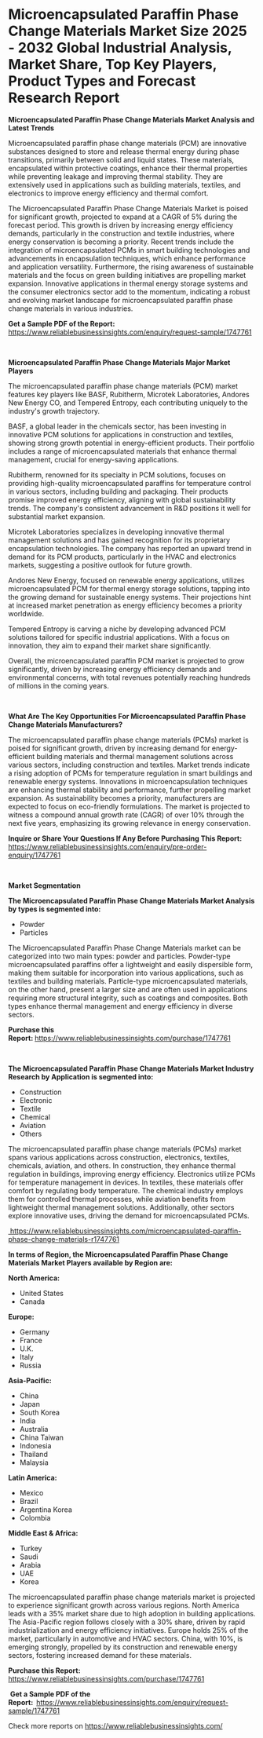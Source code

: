 <p><h1>Microencapsulated Paraffin Phase Change Materials Market Size 2025 - 2032 Global Industrial Analysis, Market Share, Top Key Players, Product Types and Forecast Research Report</h1></p><p><strong>Microencapsulated Paraffin Phase Change Materials Market Analysis and Latest Trends</strong></p>
<p><p>Microencapsulated paraffin phase change materials (PCM) are innovative substances designed to store and release thermal energy during phase transitions, primarily between solid and liquid states. These materials, encapsulated within protective coatings, enhance their thermal properties while preventing leakage and improving thermal stability. They are extensively used in applications such as building materials, textiles, and electronics to improve energy efficiency and thermal comfort.</p><p>The Microencapsulated Paraffin Phase Change Materials Market is poised for significant growth, projected to expand at a CAGR of 5% during the forecast period. This growth is driven by increasing energy efficiency demands, particularly in the construction and textile industries, where energy conservation is becoming a priority. Recent trends include the integration of microencapsulated PCMs in smart building technologies and advancements in encapsulation techniques, which enhance performance and application versatility. Furthermore, the rising awareness of sustainable materials and the focus on green building initiatives are propelling market expansion. Innovative applications in thermal energy storage systems and the consumer electronics sector add to the momentum, indicating a robust and evolving market landscape for microencapsulated paraffin phase change materials in various industries.</p></p>
<p><strong>Get a Sample PDF of the Report:&nbsp;</strong> <a href="https://www.reliablebusinessinsights.com/enquiry/request-sample/1747761?utm_campaign=3177&utm_medium=2&utm_source=Github&utm_content=ia&utm_term=01042025&utm_id=microencapsulated-paraffin-phase-change-materials">https://www.reliablebusinessinsights.com/enquiry/request-sample/1747761</a></p>
<p>&nbsp;</p>
<p><strong>Microencapsulated Paraffin Phase Change Materials Major Market Players</strong></p>
<p><p>The microencapsulated paraffin phase change materials (PCM) market features key players like BASF, Rubitherm, Microtek Laboratories, Andores New Energy CO, and Tempered Entropy, each contributing uniquely to the industry's growth trajectory. </p><p>BASF, a global leader in the chemicals sector, has been investing in innovative PCM solutions for applications in construction and textiles, showing strong growth potential in energy-efficient products. Their portfolio includes a range of microencapsulated materials that enhance thermal management, crucial for energy-saving applications.</p><p>Rubitherm, renowned for its specialty in PCM solutions, focuses on providing high-quality microencapsulated paraffins for temperature control in various sectors, including building and packaging. Their products promise improved energy efficiency, aligning with global sustainability trends. The company's consistent advancement in R&D positions it well for substantial market expansion.</p><p>Microtek Laboratories specializes in developing innovative thermal management solutions and has gained recognition for its proprietary encapsulation technologies. The company has reported an upward trend in demand for its PCM products, particularly in the HVAC and electronics markets, suggesting a positive outlook for future growth.</p><p>Andores New Energy, focused on renewable energy applications, utilizes microencapsulated PCM for thermal energy storage solutions, tapping into the growing demand for sustainable energy systems. Their projections hint at increased market penetration as energy efficiency becomes a priority worldwide.</p><p>Tempered Entropy is carving a niche by developing advanced PCM solutions tailored for specific industrial applications. With a focus on innovation, they aim to expand their market share significantly.</p><p>Overall, the microencapsulated paraffin PCM market is projected to grow significantly, driven by increasing energy efficiency demands and environmental concerns, with total revenues potentially reaching hundreds of millions in the coming years.</p></p>
<p>&nbsp;</p>
<p><strong>What Are The Key Opportunities For Microencapsulated Paraffin Phase Change Materials Manufacturers?</strong></p>
<p><p>The microencapsulated paraffin phase change materials (PCMs) market is poised for significant growth, driven by increasing demand for energy-efficient building materials and thermal management solutions across various sectors, including construction and textiles. Market trends indicate a rising adoption of PCMs for temperature regulation in smart buildings and renewable energy systems. Innovations in microencapsulation techniques are enhancing thermal stability and performance, further propelling market expansion. As sustainability becomes a priority, manufacturers are expected to focus on eco-friendly formulations. The market is projected to witness a compound annual growth rate (CAGR) of over 10% through the next five years, emphasizing its growing relevance in energy conservation.</p></p>
<p><strong>Inquire or Share Your Questions If Any Before Purchasing This Report:</strong> <a href="https://www.reliablebusinessinsights.com/enquiry/pre-order-enquiry/1747761?utm_campaign=3177&utm_medium=2&utm_source=Github&utm_content=ia&utm_term=01042025&utm_id=microencapsulated-paraffin-phase-change-materials">https://www.reliablebusinessinsights.com/enquiry/pre-order-enquiry/1747761</a></p>
<p>&nbsp;</p>
<p><strong>Market Segmentation</strong></p>
<p><strong>The Microencapsulated Paraffin Phase Change Materials Market Analysis by types is segmented into:</strong></p>
<p><ul><li>Powder</li><li>Particles</li></ul></p>
<p><p>The Microencapsulated Paraffin Phase Change Materials market can be categorized into two main types: powder and particles. Powder-type microencapsulated paraffins offer a lightweight and easily dispersible form, making them suitable for incorporation into various applications, such as textiles and building materials. Particle-type microencapsulated materials, on the other hand, present a larger size and are often used in applications requiring more structural integrity, such as coatings and composites. Both types enhance thermal management and energy efficiency in diverse sectors.</p></p>
<p><strong>Purchase this Report:&nbsp;</strong><a href="https://www.reliablebusinessinsights.com/purchase/1747761?utm_campaign=3177&utm_medium=2&utm_source=Github&utm_content=ia&utm_term=01042025&utm_id=microencapsulated-paraffin-phase-change-materials">https://www.reliablebusinessinsights.com/purchase/1747761</a></p>
<p>&nbsp;</p>
<p><strong>The Microencapsulated Paraffin Phase Change Materials Market Industry Research by Application is segmented into:</strong></p>
<p><ul><li>Construction</li><li>Electronic</li><li>Textile</li><li>Chemical</li><li>Aviation</li><li>Others</li></ul></p>
<p><p>The microencapsulated paraffin phase change materials (PCMs) market spans various applications across construction, electronics, textiles, chemicals, aviation, and others. In construction, they enhance thermal regulation in buildings, improving energy efficiency. Electronics utilize PCMs for temperature management in devices. In textiles, these materials offer comfort by regulating body temperature. The chemical industry employs them for controlled thermal processes, while aviation benefits from lightweight thermal management solutions. Additionally, other sectors explore innovative uses, driving the demand for microencapsulated PCMs.</p></p>
<p><a href="https://www.reliablebusinessinsights.com/microencapsulated-paraffin-phase-change-materials-r1747761?utm_campaign=3177&utm_medium=2&utm_source=Github&utm_content=ia&utm_term=01042025&utm_id=microencapsulated-paraffin-phase-change-materials">&nbsp;https://www.reliablebusinessinsights.com/microencapsulated-paraffin-phase-change-materials-r1747761</a></p>
<p><strong>In terms of Region, the Microencapsulated Paraffin Phase Change Materials Market Players available by Region are:</strong></p>
<p>
    <p> <strong> North America: </strong>
        <ul>
            <li>United States</li>
            <li>Canada</li>
        </ul>
        </p> 
    <p> <strong> Europe: </strong>
        <ul>
            <li>Germany</li>
            <li>France</li>
            <li>U.K.</li>
            <li>Italy</li>
            <li>Russia</li>
        </ul>
        </p> 
    <p> <strong> Asia-Pacific: </strong>
        <ul>
            <li>China</li>
            <li>Japan</li>
            <li>South Korea</li>
            <li>India</li>
            <li>Australia</li>
            <li>China Taiwan</li>
            <li>Indonesia</li>
            <li>Thailand</li>
            <li>Malaysia</li>
        </ul>
        </p> 
    <p> <strong> Latin America: </strong>
        <ul>
            <li>Mexico</li>
            <li>Brazil</li>
            <li>Argentina Korea</li>
            <li>Colombia</li>
        </ul>
        </p> 
    <p> <strong> Middle East & Africa: </strong>
        <ul>
            <li>Turkey</li>
            <li>Saudi</li>
            <li>Arabia</li>
            <li>UAE</li>
            <li>Korea</li>
        </ul>
    </p>
    </p>
<p><p>The microencapsulated paraffin phase change materials market is projected to experience significant growth across various regions. North America leads with a 35% market share due to high adoption in building applications. The Asia-Pacific region follows closely with a 30% share, driven by rapid industrialization and energy efficiency initiatives. Europe holds 25% of the market, particularly in automotive and HVAC sectors. China, with 10%, is emerging strongly, propelled by its construction and renewable energy sectors, fostering increased demand for these materials.</p></p>
<p><strong>Purchase this Report: </strong><a href="https://www.reliablebusinessinsights.com/purchase/1747761?utm_campaign=3177&utm_medium=2&utm_source=Github&utm_content=ia&utm_term=01042025&utm_id=microencapsulated-paraffin-phase-change-materials">https://www.reliablebusinessinsights.com/purchase/1747761</a></p>
<p>&nbsp;<strong>Get a Sample PDF of the Report:&nbsp;&nbsp;</strong><a href="https://www.reliablebusinessinsights.com/enquiry/request-sample/1747761?utm_campaign=3177&utm_medium=2&utm_source=Github&utm_content=ia&utm_term=01042025&utm_id=microencapsulated-paraffin-phase-change-materials">https://www.reliablebusinessinsights.com/enquiry/request-sample/1747761</a></p>
<p><strong></strong></p>
<p>Check more reports on <a href="https://www.reliablebusinessinsights.com/?utm_campaign=3177&utm_medium=2&utm_source=Github&utm_content=ia&utm_term=01042025&utm_id=microencapsulated-paraffin-phase-change-materials">https://www.reliablebusinessinsights.com/</a></p>